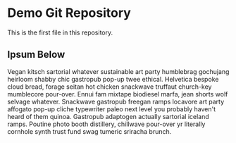# Demo Git Repository

This is the first file in this repository.

## Ipsum Below

Vegan kitsch sartorial whatever sustainable art party humblebrag gochujang heirloom shabby chic gastropub pop-up twee ethical. Helvetica bespoke cloud bread, forage seitan hot chicken snackwave truffaut church-key mumblecore pour-over. Ennui fam mixtape biodiesel marfa, jean shorts wolf selvage whatever. Snackwave gastropub freegan ramps locavore art party affogato pop-up cliche typewriter paleo next level you probably haven't heard of them quinoa. Gastropub adaptogen actually sartorial iceland ramps. Poutine photo booth distillery, chillwave pour-over yr literally cornhole synth trust fund swag tumeric sriracha brunch.